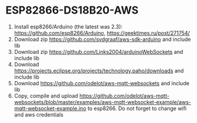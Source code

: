 # ESP82866-DS18B20-AWS

1. Install esp8266/Arduino (the latest was 2.3): https://github.com/esp8266/Arduino, https://geektimes.ru/post/271754/
2. Download zip https://github.com/svdgraaf/aws-sdk-arduino and include lib
3. Download zip https://github.com/Links2004/arduinoWebSockets and include lib
4. Download https://projects.eclipse.org/projects/technology.paho/downloads and include lib
5. Download https://github.com/odelot/aws-mqtt-websockets and include lib
6. Copy, compile and upload https://github.com/odelot/aws-mqtt-websockets/blob/master/examples/aws-mqtt-websocket-example/aws-mqtt-websocket-example.ino to esp8266. Do not forget to change wifi and aws credentials
